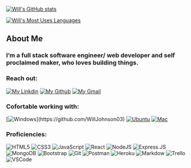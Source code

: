 [![Will's GitHub stats](https://github-readme-stats.vercel.app/api?username=WillJohnson03&hide=stars,issues&include_all_commits=true&count_private=true&show_icons=true&theme=react)](https://github.com/WillJohnson03)

[![Will's Most Uses Languages](https://github-readme-stats.vercel.app/api/top-langs/?username=manliestben&layout=compact&theme=react)](https://github.com/WillJohnson03)

## About Me
### I’m a full stack software engineer/ web developer and self proclaimed maker, who loves building things.

### Reach out:
[![My Linkdin](https://img.shields.io/badge/-LinkedIn-0077B5?style=flat-square&logo=LinkedIn&logoColor=white)](https://www.linkedin.com/in/willbjohnson/) [![My Github](https://img.shields.io/badge/github-%23121011.svg?-the-badge&logo=github&logoColor=white)](https://github.com/WillJohnson03) [![My Gmail](https://img.shields.io/badge/-Gmail-D14836?style=flat-square&logo=Gmail&logoColor=white)](mailto:wbrycejohnson031086@gmail.com)

### Cofortable working with:
[![Windows](https://img.shields.io/badge/-Windows-0078D6?style=flat-square&logo=Windows&logoColor=white")](https://github.com/WillJohnson03) [![Ubuntu](https://img.shields.io/badge/-Ubuntu-0078D6?style=flat-square&logo=Ubuntu&logoColor=white)](https://github.com/WillJohnson03) [![Mac](https://img.shields.io/badge/mac%20os-000000?style=flat-square&for-the-badge&logo=macos&logoColor=F0F0F0)](https://github.com/WillJohnson03)

### Proficiencies:
![HTML5](https://img.shields.io/badge/-HTML5-E34F26?style=flat-square&logo=html5&logoColor=white) ![CSS3](https://img.shields.io/badge/-CSS3-1572B6?style=flat-square&logo=css3) ![JavaScript](https://img.shields.io/badge/-JavaScript-F7DF1E?style=flat-square&logo=javascript&logoColor=black) ![React](https://img.shields.io/badge/-React-61DAFB?style=flat-square&logo=React&logoColor=black) ![NodeJS](https://img.shields.io/badge/-NodeJS-339933?style=flat-square&logo=Node.js&logoColor=white) ![Express.JS](https://img.shields.io/badge/-Express.js-404D59?style=flat-square&for-the-badge) ![MongoDB](https://img.shields.io/badge/-MongoDB-white?style=flat-square&logo=mongodb) ![Bootstrap](https://img.shields.io/badge/-Bootstrap-563D7C?style=flat-square&logo=bootstrap) ![Git](https://img.shields.io/badge/-Git-black?style=flat-square&logo=git) ![Postman](https://img.shields.io/badge/-Postman-FF6C37?style=flat-square&logo=Postman&logoColor=white) ![Heroku](https://img.shields.io/badge/-Heroku-430098?style=flat-square&logo=heroku) ![Markdow](https://img.shields.io/badge/-Markdown-000000?style=flat-square&logo=Markdown&logoColor=white) ![Trello](https://img.shields.io/badge/-Trello-0079BF?style=flat-square&logo=Trello&logoColor=white) ![VSCode](https://img.shields.io/badge/-VS_Code-007ACC?style=flat-square&logo=visual-studio-code)
